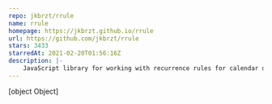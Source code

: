 ```yaml
---
repo: jkbrzt/rrule
name: rrule
homepage: https://jkbrzt.github.io/rrule
url: https://github.com/jkbrzt/rrule
stars: 3433
starredAt: 2021-02-20T01:56:16Z
description: |-
    JavaScript library for working with recurrence rules for calendar dates as defined in the iCalendar RFC and more.
---
```


[object Object]
